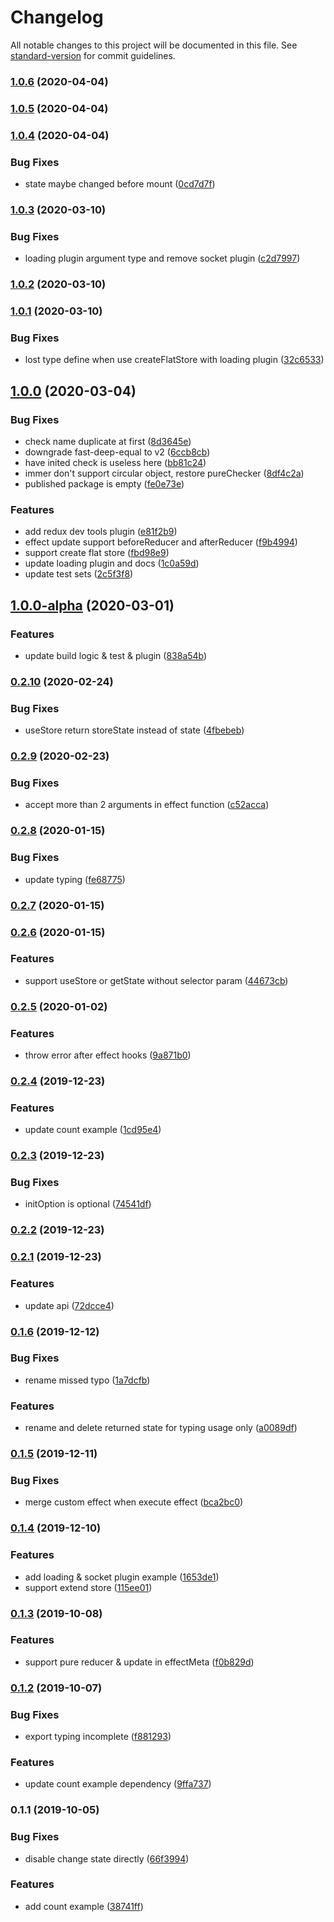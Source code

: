 # Changelog

All notable changes to this project will be documented in this file. See [standard-version](https://github.com/conventional-changelog/standard-version) for commit guidelines.

### [1.0.6](https://github.com/daskyrk/cube-state/compare/v1.0.5...v1.0.6) (2020-04-04)

### [1.0.5](https://github.com/daskyrk/cube-state/compare/v1.0.4...v1.0.5) (2020-04-04)

### [1.0.4](https://github.com/daskyrk/cube-state/compare/v1.0.3...v1.0.4) (2020-04-04)


### Bug Fixes

* state maybe changed before mount ([0cd7d7f](https://github.com/daskyrk/cube-state/commit/0cd7d7f))

### [1.0.3](https://github.com/daskyrk/cube-state/compare/v1.0.2...v1.0.3) (2020-03-10)


### Bug Fixes

* loading plugin argument type and remove socket plugin ([c2d7997](https://github.com/daskyrk/cube-state/commit/c2d7997))

### [1.0.2](https://github.com/daskyrk/cube-state/compare/v1.0.1...v1.0.2) (2020-03-10)

### [1.0.1](https://github.com/daskyrk/cube-state/compare/v1.0.0...v1.0.1) (2020-03-10)


### Bug Fixes

* lost type define when use createFlatStore with loading plugin ([32c6533](https://github.com/daskyrk/cube-state/commit/32c6533))

## [1.0.0](https://github.com/daskyrk/cube-state/compare/v1.0.0-alpha...v1.0.0) (2020-03-04)


### Bug Fixes

* check name duplicate at first ([8d3645e](https://github.com/daskyrk/cube-state/commit/8d3645e))
* downgrade fast-deep-equal to v2 ([6ccb8cb](https://github.com/daskyrk/cube-state/commit/6ccb8cb))
* have inited check is useless here ([bb81c24](https://github.com/daskyrk/cube-state/commit/bb81c24))
* immer don't support circular object, restore pureChecker ([8df4c2a](https://github.com/daskyrk/cube-state/commit/8df4c2a))
* published package is empty ([fe0e73e](https://github.com/daskyrk/cube-state/commit/fe0e73e))


### Features

* add redux dev tools plugin ([e81f2b9](https://github.com/daskyrk/cube-state/commit/e81f2b9))
* effect update support beforeReducer and afterReducer ([f9b4994](https://github.com/daskyrk/cube-state/commit/f9b4994))
* support create flat store ([fbd98e9](https://github.com/daskyrk/cube-state/commit/fbd98e9))
* update loading plugin and docs ([1c0a59d](https://github.com/daskyrk/cube-state/commit/1c0a59d))
* update test sets ([2c5f3f8](https://github.com/daskyrk/cube-state/commit/2c5f3f8))

## [1.0.0-alpha](https://github.com/daskyrk/cube-state/compare/v0.2.10...v1.0.0-alpha) (2020-03-01)


### Features

* update build logic & test & plugin ([838a54b](https://github.com/daskyrk/cube-state/commit/838a54b))

### [0.2.10](https://github.com/daskyrk/cube-state/compare/v0.2.9...v0.2.10) (2020-02-24)


### Bug Fixes

* useStore return storeState instead of state ([4fbebeb](https://github.com/daskyrk/cube-state/commit/4fbebeb))

### [0.2.9](https://github.com/daskyrk/cube-state/compare/v0.2.8...v0.2.9) (2020-02-23)


### Bug Fixes

* accept more than 2 arguments in effect function ([c52acca](https://github.com/daskyrk/cube-state/commit/c52acca))

### [0.2.8](https://github.com/daskyrk/cube-state/compare/v0.2.7...v0.2.8) (2020-01-15)


### Bug Fixes

* update typing ([fe68775](https://github.com/daskyrk/cube-state/commit/fe68775))

### [0.2.7](https://github.com/daskyrk/cube-state/compare/v0.2.6...v0.2.7) (2020-01-15)

### [0.2.6](https://github.com/daskyrk/cube-state/compare/v0.2.5...v0.2.6) (2020-01-15)


### Features

* support useStore or getState without selector param ([44673cb](https://github.com/daskyrk/cube-state/commit/44673cb))

### [0.2.5](https://github.com/daskyrk/cube-state/compare/v0.2.4...v0.2.5) (2020-01-02)


### Features

* throw error after effect hooks ([9a871b0](https://github.com/daskyrk/cube-state/commit/9a871b0))

### [0.2.4](https://github.com/daskyrk/cube-state/compare/v0.2.3...v0.2.4) (2019-12-23)


### Features

* update count example ([1cd95e4](https://github.com/daskyrk/cube-state/commit/1cd95e4))

### [0.2.3](https://github.com/daskyrk/cube-state/compare/v0.2.2...v0.2.3) (2019-12-23)


### Bug Fixes

* initOption is optional ([74541df](https://github.com/daskyrk/cube-state/commit/74541df))

### [0.2.2](https://github.com/daskyrk/cube-state/compare/v0.2.1...v0.2.2) (2019-12-23)

### [0.2.1](https://github.com/daskyrk/cube-state/compare/v0.1.6...v0.2.1) (2019-12-23)


### Features

* update api ([72dcce4](https://github.com/daskyrk/cube-state/commit/72dcce4))

### [0.1.6](https://github.com/daskyrk/cube-state/compare/v0.1.5...v0.1.6) (2019-12-12)


### Bug Fixes

* rename missed typo ([1a7dcfb](https://github.com/daskyrk/cube-state/commit/1a7dcfb))


### Features

* rename and delete returned state for typing usage only ([a0089df](https://github.com/daskyrk/cube-state/commit/a0089df))

### [0.1.5](https://github.com/daskyrk/cube-state/compare/v0.1.4...v0.1.5) (2019-12-11)


### Bug Fixes

* merge custom effect when execute effect ([bca2bc0](https://github.com/daskyrk/cube-state/commit/bca2bc0))

### [0.1.4](https://github.com/daskyrk/cube-state/compare/v0.1.3...v0.1.4) (2019-12-10)


### Features

* add loading & socket plugin example ([1653de1](https://github.com/daskyrk/cube-state/commit/1653de1))
* support extend store ([115ee01](https://github.com/daskyrk/cube-state/commit/115ee01))

### [0.1.3](https://github.com/daskyrk/cube-state/compare/v0.1.2...v0.1.3) (2019-10-08)


### Features

* support pure reducer & update in effectMeta ([f0b829d](https://github.com/daskyrk/cube-state/commit/f0b829d))

### [0.1.2](https://github.com/daskyrk/cube-state/compare/v0.1.1...v0.1.2) (2019-10-07)


### Bug Fixes

* export typing incomplete ([f881293](https://github.com/daskyrk/cube-state/commit/f881293))


### Features

* update count example dependency ([9ffa737](https://github.com/daskyrk/cube-state/commit/9ffa737))

### 0.1.1 (2019-10-05)


### Bug Fixes

* disable change state directly ([66f3994](https://github.com/daskyrk/cube-state/commit/66f3994))


### Features

* add count example ([38741ff](https://github.com/daskyrk/cube-state/commit/38741ff))
